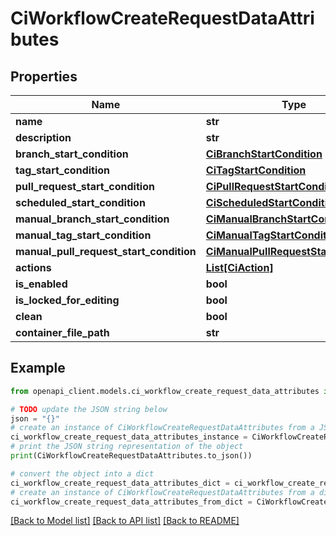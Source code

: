# CiWorkflowCreateRequestDataAttributes


## Properties

Name | Type | Description | Notes
------------ | ------------- | ------------- | -------------
**name** | **str** |  | 
**description** | **str** |  | 
**branch_start_condition** | [**CiBranchStartCondition**](CiBranchStartCondition.md) |  | [optional] 
**tag_start_condition** | [**CiTagStartCondition**](CiTagStartCondition.md) |  | [optional] 
**pull_request_start_condition** | [**CiPullRequestStartCondition**](CiPullRequestStartCondition.md) |  | [optional] 
**scheduled_start_condition** | [**CiScheduledStartCondition**](CiScheduledStartCondition.md) |  | [optional] 
**manual_branch_start_condition** | [**CiManualBranchStartCondition**](CiManualBranchStartCondition.md) |  | [optional] 
**manual_tag_start_condition** | [**CiManualTagStartCondition**](CiManualTagStartCondition.md) |  | [optional] 
**manual_pull_request_start_condition** | [**CiManualPullRequestStartCondition**](CiManualPullRequestStartCondition.md) |  | [optional] 
**actions** | [**List[CiAction]**](CiAction.md) |  | 
**is_enabled** | **bool** |  | 
**is_locked_for_editing** | **bool** |  | [optional] 
**clean** | **bool** |  | 
**container_file_path** | **str** |  | 

## Example

```python
from openapi_client.models.ci_workflow_create_request_data_attributes import CiWorkflowCreateRequestDataAttributes

# TODO update the JSON string below
json = "{}"
# create an instance of CiWorkflowCreateRequestDataAttributes from a JSON string
ci_workflow_create_request_data_attributes_instance = CiWorkflowCreateRequestDataAttributes.from_json(json)
# print the JSON string representation of the object
print(CiWorkflowCreateRequestDataAttributes.to_json())

# convert the object into a dict
ci_workflow_create_request_data_attributes_dict = ci_workflow_create_request_data_attributes_instance.to_dict()
# create an instance of CiWorkflowCreateRequestDataAttributes from a dict
ci_workflow_create_request_data_attributes_from_dict = CiWorkflowCreateRequestDataAttributes.from_dict(ci_workflow_create_request_data_attributes_dict)
```
[[Back to Model list]](../README.md#documentation-for-models) [[Back to API list]](../README.md#documentation-for-api-endpoints) [[Back to README]](../README.md)


